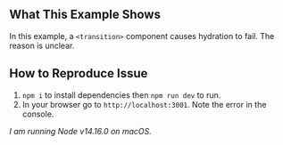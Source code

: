 ## What This Example Shows

In this example, a `<transition>` component causes hydration to fail. The reason is unclear.


## How to Reproduce Issue

1.  `npm i` to install dependencies then `npm run dev` to run.
2.  In your browser go to `http://localhost:3001`. Note the error in the console.

_I am running Node v14.16.0 on macOS._
